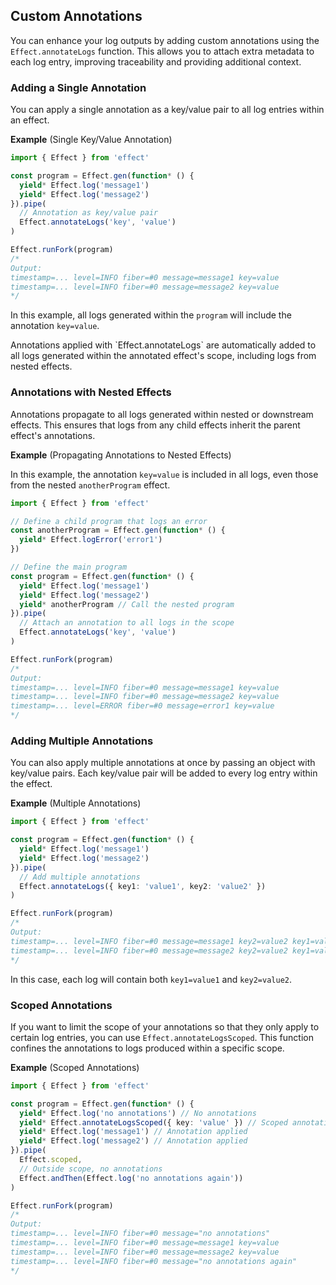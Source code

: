 ## Custom Annotations

You can enhance your log outputs by adding custom annotations using the `Effect.annotateLogs` function.
This allows you to attach extra metadata to each log entry, improving traceability and providing additional context.

### Adding a Single Annotation

You can apply a single annotation as a key/value pair to all log entries within an effect.

**Example** (Single Key/Value Annotation)

```ts twoslash
import { Effect } from 'effect'

const program = Effect.gen(function* () {
  yield* Effect.log('message1')
  yield* Effect.log('message2')
}).pipe(
  // Annotation as key/value pair
  Effect.annotateLogs('key', 'value')
)

Effect.runFork(program)
/*
Output:
timestamp=... level=INFO fiber=#0 message=message1 key=value
timestamp=... level=INFO fiber=#0 message=message2 key=value
*/
```

In this example, all logs generated within the `program` will include the annotation `key=value`.

<Aside type="tip" title="Scope of Annotations">
  Annotations applied with `Effect.annotateLogs` are automatically added
  to all logs generated within the annotated effect's scope, including
  logs from nested effects.
</Aside>

### Annotations with Nested Effects

Annotations propagate to all logs generated within nested or downstream effects. This ensures that logs from any child effects inherit the parent effect's annotations.

**Example** (Propagating Annotations to Nested Effects)

In this example, the annotation `key=value` is included in all logs, even those from the nested `anotherProgram` effect.

```ts twoslash
import { Effect } from 'effect'

// Define a child program that logs an error
const anotherProgram = Effect.gen(function* () {
  yield* Effect.logError('error1')
})

// Define the main program
const program = Effect.gen(function* () {
  yield* Effect.log('message1')
  yield* Effect.log('message2')
  yield* anotherProgram // Call the nested program
}).pipe(
  // Attach an annotation to all logs in the scope
  Effect.annotateLogs('key', 'value')
)

Effect.runFork(program)
/*
Output:
timestamp=... level=INFO fiber=#0 message=message1 key=value
timestamp=... level=INFO fiber=#0 message=message2 key=value
timestamp=... level=ERROR fiber=#0 message=error1 key=value
*/
```

### Adding Multiple Annotations

You can also apply multiple annotations at once by passing an object with key/value pairs. Each key/value pair will be added to every log entry within the effect.

**Example** (Multiple Annotations)

```ts twoslash
import { Effect } from 'effect'

const program = Effect.gen(function* () {
  yield* Effect.log('message1')
  yield* Effect.log('message2')
}).pipe(
  // Add multiple annotations
  Effect.annotateLogs({ key1: 'value1', key2: 'value2' })
)

Effect.runFork(program)
/*
Output:
timestamp=... level=INFO fiber=#0 message=message1 key2=value2 key1=value1
timestamp=... level=INFO fiber=#0 message=message2 key2=value2 key1=value1
*/
```

In this case, each log will contain both `key1=value1` and `key2=value2`.

### Scoped Annotations

If you want to limit the scope of your annotations so that they only apply to certain log entries, you can use `Effect.annotateLogsScoped`. This function confines the annotations to logs produced within a specific scope.

**Example** (Scoped Annotations)

```ts twoslash
import { Effect } from 'effect'

const program = Effect.gen(function* () {
  yield* Effect.log('no annotations') // No annotations
  yield* Effect.annotateLogsScoped({ key: 'value' }) // Scoped annotation
  yield* Effect.log('message1') // Annotation applied
  yield* Effect.log('message2') // Annotation applied
}).pipe(
  Effect.scoped,
  // Outside scope, no annotations
  Effect.andThen(Effect.log('no annotations again'))
)

Effect.runFork(program)
/*
Output:
timestamp=... level=INFO fiber=#0 message="no annotations"
timestamp=... level=INFO fiber=#0 message=message1 key=value
timestamp=... level=INFO fiber=#0 message=message2 key=value
timestamp=... level=INFO fiber=#0 message="no annotations again"
*/
```
